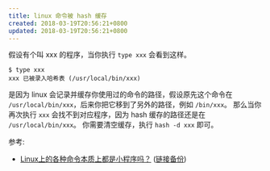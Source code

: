 ```yaml
---
title: linux 命令被 hash 缓存
created: 2018-03-19T20:56:21+0800
updated: 2018-03-19T20:56:21+0800
---
```



假设有个叫 xxx 的程序，当你执行 `type xxx` 会看到这样。

```
$ type xxx
xxx 已被录入哈希表 (/usr/local/bin/xxx)
```

是因为 linux 会记录并缓存你使用过的命令的路径，假设原先这个命令在 `/usr/local/bin/xxx`，后来你把它移到了另外的路径，例如 `/bin/xxx`。
那么当你再次执行 `xxx` 会找不到对应程序，因为 hash 缓存的路径还是在 `/usr/local/bin/xxx`。
你需要清空缓存，执行 `hash -d xxx` 即可。

参考:

- [Linux上的各种命令本质上都是小程序吗？](https://www.zhihu.com/question/34609277/answer/59455055) ([链接备份](https://archive.md/3inuw))
